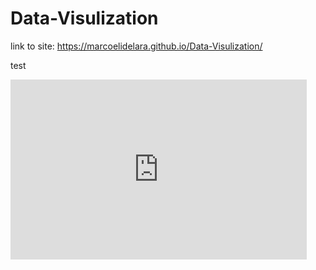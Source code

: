 # Data-Visulization

link to site: https://marcoelidelara.github.io/Data-Visulization/ 

test
<iframe width="474" height="288" seamless frameborder="0" scrolling="no" src="https://docs.google.com/spreadsheets/d/e/2PACX-1vQCfEVagHFXLMZlmr7vhW_ZZvWJayHDxV5VrqRG-DSyfdCEXCIqQjV842jw4fsrUkr83JtZml37lI19/pubchart?oid=1704342603&amp;format=interactive"></iframe>


